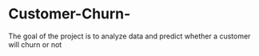 # Customer-Churn-
The goal of the project is to analyze data and predict whether a customer will churn or not
